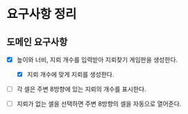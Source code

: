 # 요구사항 정리

## 도메인 요구사항
- [x] 높이와 너비, 지뢰 개수를 입력받아 지뢰찾기 게임판을 생성한다.
  - [x] 지뢰 개수에 맞게 지뢰를 생성한다.
- [ ] 각 셀은 주변 8방향에 있는 지뢰의 개수를 표시한다.
- [ ] 지뢰가 없는 셀을 선택하면 주변 8방향의 셀을 자동으로 열어준다.

